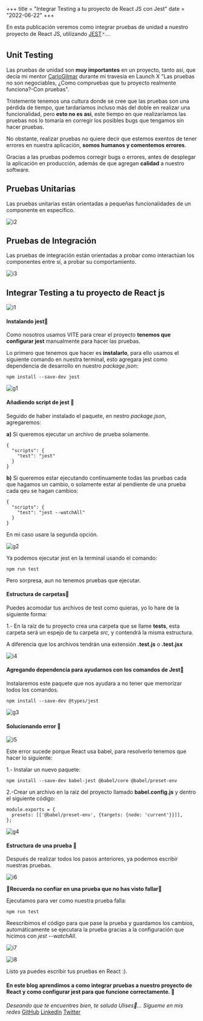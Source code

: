 +++
title = "Integrar Testing a tu proyecto de React JS con Jest"
date = "2022-06-22"
+++

En esta publicación veremos como integrar pruebas de unidad a nuestro proyecto de React JS, utilizando [JEST](https://jestjs.io/)🃏...

<!--more-->
## Unit Testing

Las pruebas de unidad son **muy importantes** en un proyecto, tanto asi, que decía mi mentor [CarloGilmar](https://twitter.com/carlogilmar) durante mi travesía en Launch X "Las pruebas no son negociables, ¿Como compruebas que tu proyecto realmente funciona?-Con pruebas".

Tristemente tenemos una cultura donde se cree que las pruebas son una pérdida de tiempo, que tardaríamos incluso más del doble en realizar una funcionalidad, pero **esto no es asi**, este tiempo en que realizaríamos las pruebas nos lo tomaría en corregir los posibles bugs que tengamos sin hacer pruebas.

No obstante, realizar pruebas no quiere decir que estemos exentos de tener errores en nuestra aplicación, **somos humanos y comentemos errores**.

Gracias a las pruebas podemos corregir bugs o errores, antes de desplegar la aplicación en producción, además de que agregan **calidad** a nuestro software.

## Pruebas Unitarias

Las pruebas unitarias están orientadas a pequeñas funcionalidades de un componente en específico.

![i2](https://user-images.githubusercontent.com/99143567/175169220-acba6646-6cb1-4523-86b7-3730ca53ddcc.png)

## Pruebas de Integración

Las pruebas de integración están orientadas a probar como interactúan los componentes entre sí, a probar su comportamiento.

![i3](https://user-images.githubusercontent.com/99143567/175169265-86143481-df6f-4f20-8ea4-b94fcd9ebff3.png)

## Integrar Testing a tu proyecto de React js

![i1](https://user-images.githubusercontent.com/99143567/175169273-bfead16f-9cf3-4ecc-b911-dc716c0feec2.png)

#### Instalando jest🔵

Como nosotros usamos VITE para crear el proyecto **tenemos que configurar jest** manualmente para hacer las pruebas.

Lo primero que tenemos que hacer es **instalarlo**, para ello usamos el siguiente comando en nuestra terminal, esto agregara jest como dependencia de desarrollo en nuestro *package.json*:

```
npm install --save-dev jest
````

![g1](https://user-images.githubusercontent.com/99143567/175169289-d6e2139b-592d-44c2-a488-804e10bcad93.gif)

#### Añadiendo script de jest 🔵

Seguido de haber instalado el paquete, en nestro *package.json*, agregaremos:

**a)** Si queremos ejecutar un archivo de prueba solamente.

```
{
  "scripts": {
    "test": "jest"
  }
}
````

**b)** Si queremos estar ejecutando continuamente todas las pruebas cada que hagamos un cambio, o solamente estar al pendiente de una prueba cada qeu se hagan cambios:

```
{
  "scripts": {
    "test": "jest --watchAll"
  }
}
````

En mi caso usare la segunda opción.

![g2](https://user-images.githubusercontent.com/99143567/175169473-aa144ae5-663b-4ae1-861d-dfd6f3ad5cc1.gif)

Ya podemos ejecutar jest en la terminal usando el comando:

```
npm run test
```

Pero sorpresa, aun no tenemos pruebas que ejecutar.

#### Estructura de carpetas🔵

Puedes acomodar tus archivos de test como quieras, yo lo hare de la siguiente forma:

1.- En la raíz de tu proyecto crea una carpeta que se llame **tests**, esta carpeta será un espejo de tu carpeta *src*, y contendrá la misma estructura.

A diferencia que los archivos tendrán una extensión **.test.js** o **.test.jsx**

![i4](https://user-images.githubusercontent.com/99143567/175169592-b50c4524-6806-4e3c-99f7-f01328c024e0.JPG)

#### Agregando dependencia para ayudarnos con los comandos de Jest🔵

Instalaremos este paquete que nos ayudara a no tener que memorizar todos los comandos.

```
npm install --save-dev @types/jest
```

![g3](https://user-images.githubusercontent.com/99143567/175169605-f3d64b0b-91fb-4037-981b-878e60d2e2ba.gif)

#### Solucionando error 🔵

![i5](https://user-images.githubusercontent.com/99143567/175169614-c9b78e19-5c64-4978-8863-63569e5e671e.JPG)

Este error sucede porque React usa babel, para resolverlo tenemos que hacer lo siguiente:

1.- Instalar un nuevo paquete:

```
npm install --save-dev babel-jest @babel/core @babel/preset-env
```

2.-Crear un archivo en la raiz del proyecto llamado **babel.config.js** y dentro el siguiente código:

```
module.exports = {
  presets: [['@babel/preset-env', {targets: {node: 'current'}}]],
};
```

![g4](https://user-images.githubusercontent.com/99143567/175169627-6a8966b4-29f1-4d6c-a735-fb805ea92ded.gif)

#### Estructura de una prueba 🔵

Después de realizar todos los pasos anteriores, ya podemos escribir nuestras pruebas.

![i6](https://user-images.githubusercontent.com/99143567/175169644-857df844-1f84-44d6-af46-9f0078d9d346.JPG)

**🚨Recuerda no confiar en una prueba que no has visto fallar🚨**

Ejecutamos para ver como nuestra prueba falla:

```
npm run test
```

Reescribimos el código para que pase la prueba y guardamos los cambios, automáticamente se ejecutara la prueba gracias a la configuración que hicimos con *jest --watchAll*.

![i7](https://user-images.githubusercontent.com/99143567/175169672-132a8848-4ccd-42f4-af53-32526e61b219.JPG)

![i8](https://user-images.githubusercontent.com/99143567/175169679-5ad5cc47-8ba4-4233-80c7-07f885197684.JPG)

Listo ya puedes escribir tus pruebas en React :).

#### En este blog aprendimos a como integrar pruebas a nuestro proyecto de React y como configurar jest para que funcione correctamente. 🚀

*Deseando que te encuentres bien, te saluda Ulises🤵...*
*Sígueme en mis redes*
[GitHub](https://github.com/UlisesOrnelasR)
[LinkedIn](https://www.linkedin.com/in/ulises-ornelas/)
[Twitter](https://twitter.com/UlisesOrnelass)
